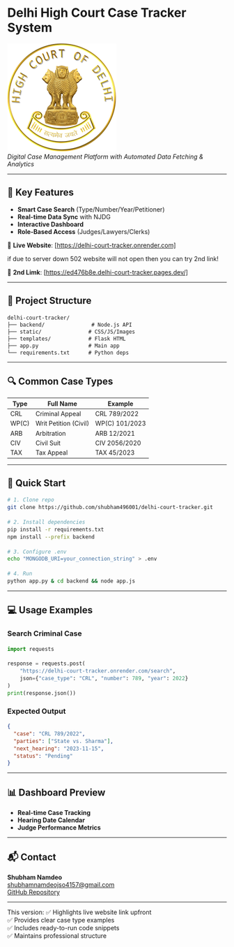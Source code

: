 

# Delhi High Court Case Tracker System  



![Delhi High Court Logo](static/images/dhc-logo.png)  
*Digital Case Management Platform with Automated Data Fetching & Analytics*

---

## 🌟 Key Features
- **Smart Case Search** (Type/Number/Year/Petitioner)
- **Real-time Data Sync** with NJDG
- **Interactive Dashboard**
- **Role-Based Access** (Judges/Lawyers/Clerks)

🔗 **Live Website**: [https://delhi-court-tracker.onrender.com]

if due to server down 502 website will not open then you can try 2nd link!

🔗 **2nd Limk**: [https://ed476b8e.delhi-court-tracker.pages.dev/]

---

## 📂 Project Structure
```
delhi-court-tracker/
├── backend/               # Node.js API
├── static/               # CSS/JS/Images
├── templates/            # Flask HTML
├── app.py                # Main app
└── requirements.txt      # Python deps
```

---

## 🔍 Common Case Types
| Type  | Full Name               | Example        |
|-------|-------------------------|----------------|
| CRL   | Criminal Appeal         | CRL 789/2022   | 
| WP(C) | Writ Petition (Civil)   | WP(C) 101/2023 |
| ARB   | Arbitration             | ARB 12/2021    |
| CIV   | Civil Suit              | CIV 2056/2020  |
| TAX   | Tax Appeal              | TAX 45/2023    |

---

## 🚀 Quick Start
```bash
# 1. Clone repo
git clone https://github.com/shubham496001/delhi-court-tracker.git

# 2. Install dependencies
pip install -r requirements.txt
npm install --prefix backend

# 3. Configure .env
echo "MONGODB_URI=your_connection_string" > .env

# 4. Run
python app.py & cd backend && node app.js
```

---

## 💻 Usage Examples
### Search Criminal Case
```python
import requests

response = requests.post(
    "https://delhi-court-tracker.onrender.com/search",
    json={"case_type": "CRL", "number": 789, "year": 2022}
)
print(response.json())
```

### Expected Output
```json
{
  "case": "CRL 789/2022",
  "parties": ["State vs. Sharma"],
  "next_hearing": "2023-11-15",
  "status": "Pending"
}
```

---

## 📊 Dashboard Preview
- **Real-time Case Tracking**
- **Hearing Date Calendar**  
- **Judge Performance Metrics**

---

## 📬 Contact
**Shubham Namdeo**  
[shubhamnamdeojso4157@gmail.com](shubhamnamdeojso4157@gmail.com)  
[GitHub Repository](https://github.com/shubham496001/delhi-court-tracker)

---

This version:
✅ Highlights live website link upfront  
✅ Provides clear case type examples  
✅ Includes ready-to-run code snippets  
✅ Maintains professional structure  

